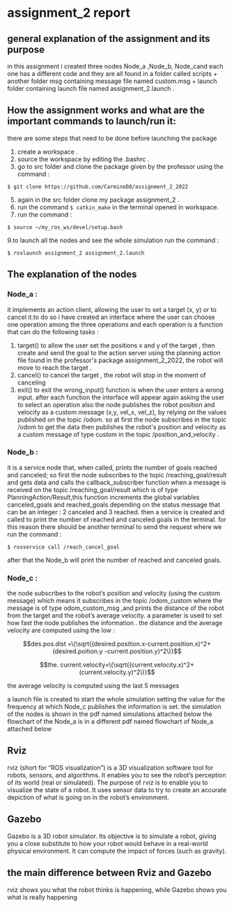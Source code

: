 # assignment_2 report
## general explanation of the assignment and its purpose
in this assignment i created three nodes Node_a ,Node_b, Node_cand each one has a different code and they are all found in a folder called scripts + another folder msg containing message file named custom.msg + launch folder containing launch file named assignment_2.launch .
## How the assignment works and what are the important commands to launch/run it:

there are some steps that need to be done before launching the package 
1. create a workspace .
2. source the workspace by editing the .bashrc .
3. go to src folder and clone the package given by the professor using the command :
 
`$ git clone https://github.com/CarmineD8/assignment_2_2022 ` 

5. again in the src folder clone my package assignment_2 .
6. run the command `$ catkin_make` in the terminal opened in workspace.
7. run the command :  

`$ source ~/my_ros_ws/devel/setup.bash `

9.to launch all the nodes and see the whole simulation run the command :

`$ roslaunch assignment_2 assignment_2.launch`
## The explanation of the nodes
### Node_a :
it implements an action client, allowing the user to set a target (x, y) or to cancel it.to do so i have created an interface where the user can choose one operation among the three operations and each operation is a function that can do the following tasks :
1. target() to allow the user set the positions x and y of the target , then create and send the goal to the action server using the planning action file found in the professor's package assignment_2_2022, the robot will move to reach the target .
2. cancel() to cancel the target , the robot will stop in the moment of canceling
3. exit() to exit 
the wrong_input() function is when the user enters a wrong input.
after each function the interface will appear again asking the user to select an operation
also the node publishes the robot position and velocity as a custom message (x,y, vel_x, vel_z), by relying on the values
published on the topic /odom. so at first the node subscribes in the topic /odom to get the data then publishes the robot's position and velocity as a custom message of type custom in the topic /position_and_velocity .

### Node_b :
it is a service node that, when called, prints the number of goals reached and canceled; so first the node subscribes to the topic /reaching_goal/result and gets data and calls the callback_subscriber function when a message is received on the topic /reaching_goal/result which is of type PlanningAction/Result,this function increments the global variables canceled_goals and reached_goals depending on the status message that can be an integer : 2 canceled and 3 reached.
then a service is created and called to print the number of reached and canceled goals in the terminal.
for this reason there should be another terminal to send the request where we run the command :

`$ rosservice call /reach_cancel_goal`

after that the Node_b will print the number of reached and canceled goals.

### Node_c :  
the  node subscribes to the robot’s position and velocity (using the custom message)  which means it subscribes in the topic /odom_custom where the message is of type odom_custom_msg ,and prints the distance of the robot from the target and the robot’s average velocity. a parameter is used to set how fast the node publishes the information .
the distance and the average velocity are computed using the low :

$$des.pos.dist =\(\sqrt{(desired.position.x-current.position.x)^2+(desired.poition.y -current.position.y)^2\)}$$ 

$$the. current.velocity=\(\sqrt{(current.velocity.x)^2+(current.velocity.y)^2\)}$$ 

the average velocity is computed using the last 5 messages

a launch file is created to start the whole simulation setting the value for the frequency at which Node_c publishes the information is set.
the simulation of the nodes is shown in the pdf named simulations attached below
the flowchart of the Node_a is in a different pdf named flowchart of Node_a attached below  

## Rviz
rviz (short for “ROS visualization”) is a 3D visualization software tool for robots, sensors, and algorithms. It enables you to see the robot’s perception of its world (real or simulated).
The purpose of rviz is to enable you to visualize the state of a robot. It uses sensor data to try to create an accurate depiction of what is going on in the robot’s environment.

## Gazebo
Gazebo is a 3D robot simulator. Its objective is to simulate a robot, giving you a close substitute to how your robot would behave in a real-world physical environment. It can compute the impact of forces (such as gravity).

## the main difference between Rviz and Gazebo 
rviz shows you what the robot thinks is happening, while Gazebo shows you what is really happening

